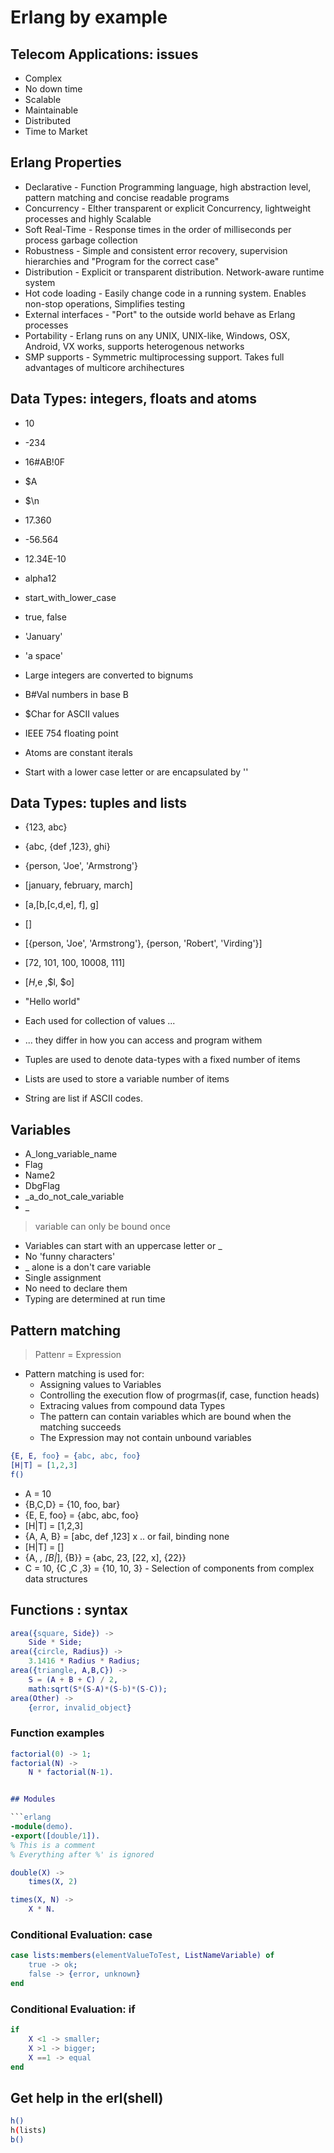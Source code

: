 # Erlang by example


## Telecom Applications: issues

+ Complex
+ No down time
+ Scalable
+ Maintainable
+ Distributed
+ Time to Market

## Erlang Properties

+ Declarative - Function Programming language, high abstraction level, pattern matching and concise readable programs
+ Concurrency - Elther transparent or explicit Concurrency, lightweight processes and highly Scalable
+ Soft Real-Time - Response times in the order of milliseconds per process garbage collection
+ Robustness - Simple and consistent error recovery, supervision hierarchies and "Program for the correct case"
+ Distribution - Explicit or transparent distribution. Network-aware runtime system
+ Hot code loading - Easily change code in a running system. Enables non-stop operations, Simplifies testing
+ External interfaces - "Port" to the outside world behave as Erlang processes
+ Portability - Erlang runs on any UNIX, UNIX-like, Windows, OSX, Android, VX works, supports heterogenous networks
+ SMP supports - Symmetric multiprocessing support. Takes full advantages of multicore archihectures

## Data Types: integers, floats and atoms

+ 10 
+ -234
+ 16#AB!0F 
+ $A
+ $\n
+ 17.360
+ -56.564
+ 12.34E-10

+ alpha12
+ start_with_lower_case
+ true, false
+ 'January'
+ 'a space'

+ Large integers are converted to bignums
+ B#Val numbers in base B 
+ $Char for ASCII values
+ IEEE 754 floating point
+ Atoms are constant iterals
+ Start with a lower case letter or are encapsulated by ''

## Data Types: tuples and lists

+ {123, abc}
+ {abc, {def ,123}, ghi}
+ {person, 'Joe', 'Armstrong'}
+ [january, february, march]
+ [a,[b,[c,d,e], f], g]
+ []
+ [{person, 'Joe', 'Armstrong'}, {person, 'Robert', 'Virding'}]
+ [72, 101, 100, 10008, 111]
+ [$H ,$e ,$l, $o]
+ "Hello world"

+ Each used for collection of values ...
+ ... they differ in how you can access and program withem
+ Tuples are used to denote data-types with a fixed number of items
+ Lists are used to store a variable number of items 
+ String are list if ASCII codes.

## Variables

+ A_long_variable_name
+ Flag
+ Name2
+ DbgFlag
+ _a_do_not_cale_variable
+ _

> variable can only be bound once

+ Variables can start with an uppercase letter or _
+ No 'funny characters'
+ _ alone is a don't care variable
+ Single assignment
+ No need to declare them
+ Typing are determined at run time

## Pattern matching

> Pattenr = Expression


+ Pattern matching is used for:
  + Assigning values to Variables
  + Controlling the execution flow of progrmas(if, case, function heads)
  + Extracing values from compound data Types
  + The pattern can contain variables which are bound when the matching succeeds
  + The Expression may not contain unbound variables


```erlang
{E, E, foo} = {abc, abc, foo}
[H|T] = [1,2,3]
f() 
```

+ A = 10
+ {B,C,D} = {10, foo, bar}
+ {E, E, foo} = {abc, abc, foo}
+ [H|T] = [1,2,3]
+ {A, A, B} = [abc, def ,123] x .. or fail, binding none
+ [H|T] = []  
+ {A, _, [B|_], {B}} = {abc, 23, [22, x], {22}}
+ C = 10, {C ,C ,3} = {10, 10, 3} - Selection of components from complex data structures

## Functions : syntax

```erlang
area({square, Side}) -> 
    Side * Side;
area({circle, Radius}) -> 
    3.1416 * Radius * Radius;
area({triangle, A,B,C}) -> 
    S = (A + B + C) / 2,
    math:sqrt(S*(S-A)*(S-b)*(S-C));
area(Other) -> 
    {error, invalid_object}

```

### Function examples

```erlang
factorial(0) -> 1;
factorial(N) -> 
    N * factorial(N-1).


## Modules

```erlang
-module(demo).
-export([double/1]).
% This is a comment
% Everything after %' is ignored

double(X) -> 
    times(X, 2)

times(X, N) -> 
    X * N.
```


### Conditional Evaluation: case


```erlang
case lists:members(elementValueToTest, ListNameVariable) of 
    true -> ok;
    false -> {error, unknown}
end

```

### Conditional Evaluation: if

```erlang
if
    X <1 -> smaller;
    X >1 -> bigger;
    X ==1 -> equal
end

```


## Get help in the erl(shell)

```bash
h() 
h(lists)
b()

```
